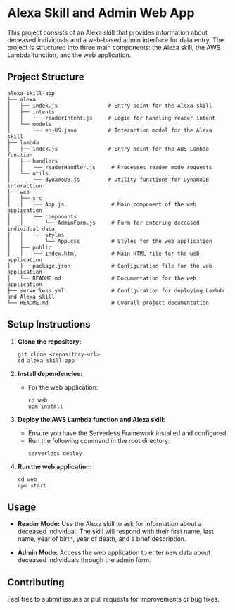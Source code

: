 # Alexa Skill and Admin Web App

This project consists of an Alexa skill that provides information about deceased individuals and a web-based admin interface for data entry. The project is structured into three main components: the Alexa skill, the AWS Lambda function, and the web application.

## Project Structure

```
alexa-skill-app
├── alexa
│   ├── index.js                # Entry point for the Alexa skill
│   ├── intents
│   │   └── readerIntent.js     # Logic for handling reader intent
│   └── models
│       └── en-US.json          # Interaction model for the Alexa skill
├── lambda
│   ├── index.js                # Entry point for the AWS Lambda function
│   ├── handlers
│   │   └── readerHandler.js     # Processes reader mode requests
│   └── utils
│       └── dynamoDB.js         # Utility functions for DynamoDB interaction
├── web
│   ├── src
│   │   ├── App.js               # Main component of the web application
│   │   ├── components
│   │   │   └── AdminForm.js     # Form for entering deceased individual data
│   │   └── styles
│   │       └── App.css          # Styles for the web application
│   ├── public
│   │   └── index.html           # Main HTML file for the web application
│   ├── package.json             # Configuration file for the web application
│   └── README.md                # Documentation for the web application
├── serverless.yml               # Configuration for deploying Lambda and Alexa skill
└── README.md                    # Overall project documentation
```

## Setup Instructions

1. **Clone the repository:**
   ```
   git clone <repository-url>
   cd alexa-skill-app
   ```

2. **Install dependencies:**
   - For the web application:
     ```
     cd web
     npm install
     ```

3. **Deploy the AWS Lambda function and Alexa skill:**
   - Ensure you have the Serverless Framework installed and configured.
   - Run the following command in the root directory:
     ```
     serverless deploy
     ```

4. **Run the web application:**
   ```
   cd web
   npm start
   ```

## Usage

- **Reader Mode:** Use the Alexa skill to ask for information about a deceased individual. The skill will respond with their first name, last name, year of birth, year of death, and a brief description.
  
- **Admin Mode:** Access the web application to enter new data about deceased individuals through the admin form.

## Contributing

Feel free to submit issues or pull requests for improvements or bug fixes.